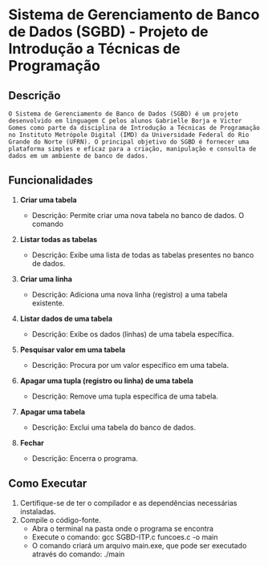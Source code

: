 # Sistema de Gerenciamento de Banco de Dados (SGBD) - Projeto de Introdução a Técnicas de Programação

## Descrição
    O Sistema de Gerenciamento de Banco de Dados (SGBD) é um projeto desenvolvido em linguagem C pelos alunos Gabrielle Borja e Victor Gomes como parte da disciplina de Introdução a Técnicas de Programação no Instituto Metrópole Digital (IMD) da Universidade Federal do Rio Grande do Norte (UFRN). O principal objetivo do SGBD é fornecer uma plataforma simples e eficaz para a criação, manipulação e consulta de dados em um ambiente de banco de dados. 

## Funcionalidades

1. **Criar uma tabela**
   - Descrição: Permite criar uma nova tabela no banco de dados. O comando 

2. **Listar todas as tabelas**
   - Descrição: Exibe uma lista de todas as tabelas presentes no banco de dados.

3. **Criar uma linha**
   - Descrição: Adiciona uma nova linha (registro) a uma tabela existente.

4. **Listar dados de uma tabela**
   - Descrição: Exibe os dados (linhas) de uma tabela específica.

5. **Pesquisar valor em uma tabela**
   - Descrição: Procura por um valor específico em uma tabela.

6. **Apagar uma tupla (registro ou linha) de uma tabela**
   - Descrição: Remove uma tupla específica de uma tabela.

7. **Apagar uma tabela**
   - Descrição: Exclui uma tabela do banco de dados.

0. **Fechar**
   - Descrição: Encerra o programa.

## Como Executar

1. Certifique-se de ter o compilador e as dependências necessárias instaladas.
3. Compile o código-fonte.
   - Abra o terminal na pasta onde o programa se encontra
   - Execute o comando:
   gcc SGBD-ITP.c funcoes.c -o main
   - O comando criará um arquivo main.exe, que pode ser executado através do comando:
   ./main 